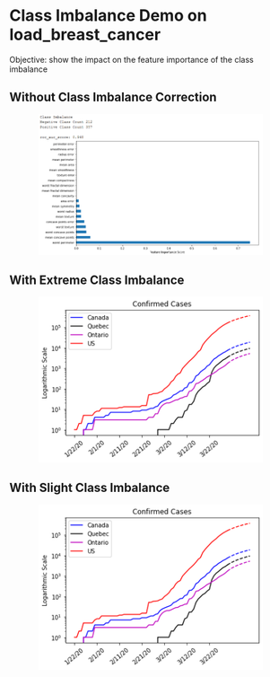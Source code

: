# Class Imbalance Demo on load_breast_cancer

Objective: show the impact on the feature importance of the class imbalance

## Without Class Imbalance Correction

<p align="middle">
  <img src="https://github.com/dagrate/classimbalance/blob/master/plots/without.png" width="400"/>
</p>

## With Extreme Class Imbalance

<p align="middle">
  <img src="https://github.com/dagrate/covid19/blob/master/plots/na_conf.png" width="400"/>
</p>

## With Slight Class Imbalance

<p align="middle">
  <img src="https://github.com/dagrate/covid19/blob/master/plots/na_conf.png" width="400"/>
</p>
